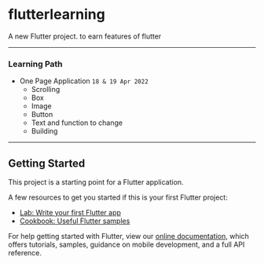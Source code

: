 # flutterlearning

A new Flutter project. to earn features of flutter

---
### Learning Path
* One Page Application `18 & 19 Apr 2022`
    * Scrolling
    * Box
    * Image
    * Button
    * Text and function to change 
    * Building 
---

## Getting Started

This project is a starting point for a Flutter application.

A few resources to get you started if this is your first Flutter project:

- [Lab: Write your first Flutter app](https://flutter.dev/docs/get-started/codelab)
- [Cookbook: Useful Flutter samples](https://flutter.dev/docs/cookbook)

For help getting started with Flutter, view our
[online documentation](https://flutter.dev/docs), which offers tutorials,
samples, guidance on mobile development, and a full API reference.
